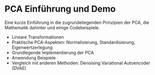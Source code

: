 # PCA Einführung und Demo

Eine kurze Einführung in die zugrundeliegenden Prinzipien der PCA, die Mathematik dahinter und einige Codebeispiele.

- Lineare Transformationen
- Praktische PCA-Aspekten: Normalisierung, Standardisierung, Eigenwertzerlegung
- Grundlegende Implementierung der PCA
- Anwendung Beispiele
- Vergleich mit anderen Methoden: Denoising Variational Autoencoder (DVAE)
